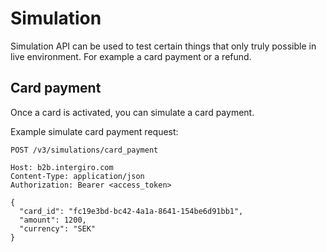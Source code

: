 # Simulation

Simulation API can be used to test certain things that only truly possible in live environment. For example a card payment or a refund.

## Card payment

Once a card is activated, you can simulate a card payment.

Example simulate card payment request:

``` {1}
POST /v3/simulations/card_payment

Host: b2b.intergiro.com
Content-Type: application/json
Authorization: Bearer <access_token>

{
  "card_id": "fc19e3bd-bc42-4a1a-8641-154be6d91bb1",
  "amount": 1200,
  "currency": "SEK"
}
```

